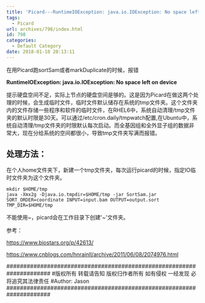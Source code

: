 ```yaml
---
title: 'Picard---RuntimeIOException: java.io.IOException: No space left on device'
tags:
  - Picard
url: archives/798/index.html
id: 798
categories:
  - Default Category
date: 2018-01-10 20:13:11
---
```


在用Picard跑sortSam或者markDuplicate的时候，报错

**RuntimeIOException: java.io.IOException: No space left on device**

提示硬盘空间不足，实际上节点的硬盘空间是够的。这是因为Picard在做这两个处理的时候，会生成临时文件，临时文件默认储存在系统的tmp文件夹。这个文件夹内的文件存储一些程序和软件的临时文件，在RHEL6中，系统自动清理/tmp文件夹的默认时限是30天。可以通过/etc/cron.daily/tmpwatch配置,在Ubuntu中，系统自动清理/tmp文件夹的时限默认每次启动。而全基因组和全外显子组的数据非常大，现在分给系统的空间都很小，导致tmp文件夹写满而报错。

## **处理方法：**

在个人home文件夹下，新建一个tmp文件夹，每次运行picard的时候，指定IO临时文件夹为这个文件夹。

```
mkdir $HOME/tmp
java -Xmx2g -Djava.io.tmpdir=$HOME/tmp -jar SortSam.jar SORT_ORDER=coordinate INPUT=input.bam OUTPUT=output.sort TMP_DIR=$HOME/tmp
```


不能使用~，picard会在工作目录下创建'~'文件夹。

参考：

https://www.biostars.org/p/42613/

https://www.cnblogs.com/hnrainll/archive/2011/06/08/2074976.html

\#####################################################################
\#版权所有 转载请告知 版权归作者所有 如有侵权 一经发现 必将追究其法律责任
\#Author: Jason
\#####################################################################